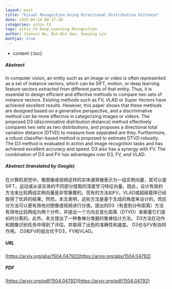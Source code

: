 ```yaml
---
layout: post
title: "Visual Recognition Using Directional Distribution Distance"
date: 2015-04-24 00:37:20
categories: arXiv_CV
tags: arXiv_CV Deep_Learning Recognition
author: Jianxin Wu, Bin-Bin Gao, Guoqing Liu
mathjax: true
---
```


* content
{:toc}

##### Abstract
In computer vision, an entity such as an image or video is often represented as a set of instance vectors, which can be SIFT, motion, or deep learning feature vectors extracted from different parts of that entity. Thus, it is essential to design efficient and effective methods to compare two sets of instance vectors. Existing methods such as FV, VLAD or Super Vectors have achieved excellent results. However, this paper shows that these methods are designed based on a generative perspective, and a discriminative method can be more effective in categorizing images or videos. The proposed D3 (discriminative distribution distance) method effectively compares two sets as two distributions, and proposes a directional total variation distance (DTVD) to measure how separated are they. Furthermore, a robust classifier-based method is proposed to estimate DTVD robustly. The D3 method is evaluated in action and image recognition tasks and has achieved excellent accuracy and speed. D3 also has a synergy with FV. The combination of D3 and FV has advantages over D3, FV, and VLAD.

##### Abstract (translated by Google)
在计算机视觉中，像图像或视频这样的实体通常被表示为一组实例向量，其可以是SIFT，运动或从该实体的不同部分提取的深度学习特征向量。因此，设计有效的方法来比较两组实例向量是非常重要的。现有的方法如FV，VLAD或超级载体已经取得了优异的结果。然而，本文表明，这些方法是基于生成的角度来设计的，而区分方法可以更有效地对图像或视频进行分类。提出的D3（有差别分布距离）方法有效地比较两组为两个分布，并提出一个方向总变化距离（DTVD）来衡量它们是如何分离的。此外，本文提出了一种鲁棒分类器的鲁棒估计方法。 D3方法在动作和图像识别任务中得到了评估，并取得了出色的准确性和速度。 D3也与FV有协同作用。 D3和FV的组合优于D3，FV和VLAD。

##### URL
[https://arxiv.org/abs/1504.04792](https://arxiv.org/abs/1504.04792)

##### PDF
[https://arxiv.org/pdf/1504.04792](https://arxiv.org/pdf/1504.04792)

